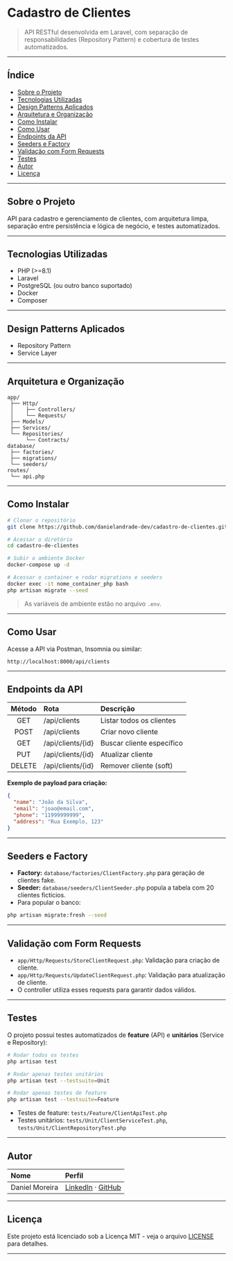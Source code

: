 # Cadastro de Clientes

> API RESTful desenvolvida em Laravel, com separação de responsabilidades (Repository Pattern) e cobertura de testes automatizados.

---

## Índice

- [Sobre o Projeto](#sobre-o-projeto)
- [Tecnologias Utilizadas](#tecnologias-utilizadas)
- [Design Patterns Aplicados](#design-patterns-aplicados)
- [Arquitetura e Organização](#arquitetura-e-organizacao)
- [Como Instalar](#como-instalar)
- [Como Usar](#como-usar)
- [Endpoints da API](#endpoints-da-api)
- [Seeders e Factory](#seeders-e-factory)
- [Validação com Form Requests](#validacao-com-form-requests)
- [Testes](#testes)
- [Autor](#autor)
- [Licença](#licenca)

---

## Sobre o Projeto

API para cadastro e gerenciamento de clientes, com arquitetura limpa, separação entre persistência e lógica de negócio, e testes automatizados.

---

## Tecnologias Utilizadas

- PHP (>=8.1)
- Laravel
- PostgreSQL (ou outro banco suportado)
- Docker
- Composer

---

## Design Patterns Aplicados

- Repository Pattern
- Service Layer

---

## Arquitetura e Organização

```
app/
 ├── Http/
 │    ├── Controllers/
 │    └── Requests/
 ├── Models/
 ├── Services/
 └── Repositories/
      └── Contracts/
database/
 ├── factories/
 ├── migrations/
 └── seeders/
routes/
 └── api.php
```

---

## Como Instalar

```bash
# Clonar o repositório
git clone https://github.com/danielandrade-dev/cadastro-de-clientes.git

# Acessar o diretório
cd cadastro-de-clientes

# Subir o ambiente Docker
docker-compose up -d

# Acessar o container e rodar migrations e seeders
docker exec -it nome_container_php bash
php artisan migrate --seed
```

> As variáveis de ambiente estão no arquivo `.env`.

---

## Como Usar

Acesse a API via Postman, Insomnia ou similar:

```
http://localhost:8000/api/clients
```

---

## Endpoints da API

| Método | Rota                | Descrição                |
|:------:|:--------------------|:-------------------------|
| GET    | /api/clients        | Listar todos os clientes |
| POST   | /api/clients        | Criar novo cliente       |
| GET    | /api/clients/{id}   | Buscar cliente específico|
| PUT    | /api/clients/{id}   | Atualizar cliente        |
| DELETE | /api/clients/{id}   | Remover cliente (soft)   |

**Exemplo de payload para criação:**
```json
{
  "name": "João da Silva",
  "email": "joao@email.com",
  "phone": "11999999999",
  "address": "Rua Exemplo, 123"
}
```

---

## Seeders e Factory
- **Factory:** `database/factories/ClientFactory.php` para geração de clientes fake.
- **Seeder:** `database/seeders/ClientSeeder.php` popula a tabela com 20 clientes fictícios.
- Para popular o banco:
```bash
php artisan migrate:fresh --seed
```

---

## Validação com Form Requests
- `app/Http/Requests/StoreClientRequest.php`: Validação para criação de cliente.
- `app/Http/Requests/UpdateClientRequest.php`: Validação para atualização de cliente.
- O controller utiliza esses requests para garantir dados válidos.

---

## Testes

O projeto possui testes automatizados de **feature** (API) e **unitários** (Service e Repository):

```bash
# Rodar todos os testes
php artisan test

# Rodar apenas testes unitários
php artisan test --testsuite=Unit

# Rodar apenas testes de feature
php artisan test --testsuite=Feature
```

- Testes de feature: `tests/Feature/ClientApiTest.php`
- Testes unitários: `tests/Unit/ClientServiceTest.php`, `tests/Unit/ClientRepositoryTest.php`

---

## Autor

| Nome           | Perfil                                                                 |
|:---------------|:----------------------------------------------------------------------|
| Daniel Moreira | [LinkedIn](https://www.linkedin.com/in/danielandrade-dev) · [GitHub](https://github.com/danielandrade-dev) |

---

## Licença

Este projeto está licenciado sob a Licença MIT - veja o arquivo [LICENSE](LICENSE) para detalhes.

---
